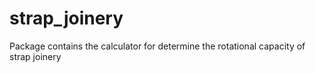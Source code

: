 # strap_joinery
 Package contains the calculator for determine the rotational capacity of strap joinery

